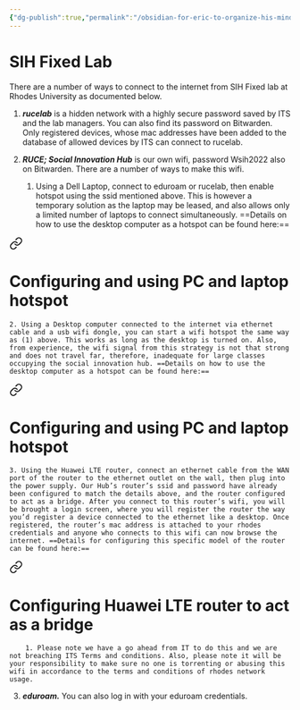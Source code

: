 ```yaml
---
{"dg-publish":true,"permalink":"/obsidian-for-eric-to-organize-his-mind/internet-connection/sih-fixed-lab/"}
---
```


# SIH Fixed Lab


There are a number of ways to connect to the internet from SIH Fixed lab at Rhodes University as documented below.

1. _**rucelab**_ is a hidden network with a highly secure password saved by ITS and the lab managers. You can also find its password on Bitwarden. Only registered devices, whose mac addresses have been added to the database of allowed devices by ITS can connect to rucelab.
    
2. _**RUCE; Social Innovation Hub**_ is our own wifi, password Wsih2022 also on Bitwarden. There are a number of ways to make this wifi.
    
    1. Using a Dell Laptop, connect to eduroam or rucelab, then enable hotspot using the ssid mentioned above. This is however a temporary solution as the laptop may be leased, and also allows only a limited number of laptops to connect simultaneously. ==Details on how to use the desktop computer as a hotspot can be found here:== 
<div class="transclusion internal-embed is-loaded"><a class="markdown-embed-link" href="/obsidian-for-eric-to-organize-his-mind/internet-connection/configuring-and-using-pc-and-laptop-hotspot/" aria-label="Open link"><svg xmlns="http://www.w3.org/2000/svg" width="24" height="24" viewBox="0 0 24 24" fill="none" stroke="currentColor" stroke-width="2" stroke-linecap="round" stroke-linejoin="round" class="svg-icon lucide-link"><path d="M10 13a5 5 0 0 0 7.54.54l3-3a5 5 0 0 0-7.07-7.07l-1.72 1.71"></path><path d="M14 11a5 5 0 0 0-7.54-.54l-3 3a5 5 0 0 0 7.07 7.07l1.71-1.71"></path></svg></a><div class="markdown-embed">




# Configuring and using PC and laptop hotspot


</div></div>

        
    2. Using a Desktop computer connected to the internet via ethernet cable and a usb wifi dongle, you can start a wifi hotspot the same way as (1) above. This works as long as the desktop is turned on. Also, from experience, the wifi signal from this strategy is not that strong and does not travel far, therefore, inadequate for large classes occupying the social innovation hub. ==Details on how to use the desktop computer as a hotspot can be found here:== 
<div class="transclusion internal-embed is-loaded"><a class="markdown-embed-link" href="/obsidian-for-eric-to-organize-his-mind/internet-connection/configuring-and-using-pc-and-laptop-hotspot/" aria-label="Open link"><svg xmlns="http://www.w3.org/2000/svg" width="24" height="24" viewBox="0 0 24 24" fill="none" stroke="currentColor" stroke-width="2" stroke-linecap="round" stroke-linejoin="round" class="svg-icon lucide-link"><path d="M10 13a5 5 0 0 0 7.54.54l3-3a5 5 0 0 0-7.07-7.07l-1.72 1.71"></path><path d="M14 11a5 5 0 0 0-7.54-.54l-3 3a5 5 0 0 0 7.07 7.07l1.71-1.71"></path></svg></a><div class="markdown-embed">




# Configuring and using PC and laptop hotspot


</div></div>

        
    3. Using the Huawei LTE router, connect an ethernet cable from the WAN port of the router to the ethernet outlet on the wall, then plug into the power supply. Our Hub’s router’s ssid and password have already been configured to match the details above, and the router configured to act as a bridge. After you connect to this router’s wifi, you will be brought a login screen, where you will register the router the way you’d register a device connected to the ethernet like a desktop. Once registered, the router’s mac address is attached to your rhodes credentials and anyone who connects to this wifi can now browse the internet. ==Details for configuring this specific model of the router can be found here:== 
<div class="transclusion internal-embed is-loaded"><a class="markdown-embed-link" href="/obsidian-for-eric-to-organize-his-mind/internet-connection/configuring-huawei-lte-router-to-act-as-a-bridge/" aria-label="Open link"><svg xmlns="http://www.w3.org/2000/svg" width="24" height="24" viewBox="0 0 24 24" fill="none" stroke="currentColor" stroke-width="2" stroke-linecap="round" stroke-linejoin="round" class="svg-icon lucide-link"><path d="M10 13a5 5 0 0 0 7.54.54l3-3a5 5 0 0 0-7.07-7.07l-1.72 1.71"></path><path d="M14 11a5 5 0 0 0-7.54-.54l-3 3a5 5 0 0 0 7.07 7.07l1.71-1.71"></path></svg></a><div class="markdown-embed">




# Configuring Huawei LTE router to act as a bridge


</div></div>

        
        1. Please note we have a go ahead from IT to do this and we are not breaching ITS Terms and conditions. Also, please note it will be your responsibility to make sure no one is torrenting or abusing this wifi in accordance to the terms and conditions of rhodes network usage.
            
3. _**eduroam.**_ You can also log in with your eduroam credentials.
